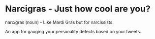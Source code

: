 Narcigras - Just how cool are you?
===
nar*ci*gras (noun) - Like Mardi Gras but for narcissists.

An app for gauging your personality defects based on your tweets.
